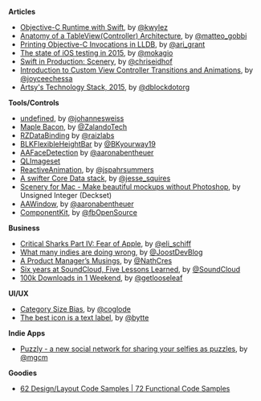 **Articles**

* [Objective-C Runtime with Swift](http://blog.corywiles.com/objective-c-runtime-with-swfit), by [@kwylez](https://twitter.com/kwylez)
* [Anatomy of a TableView(Controller) Architecture](http://matteogobbi.github.io/blog/2015/03/22/anatomy-of-a-tableview-controller-architecture/), by [@matteo_gobbi](https://twitter.com/matteo_gobbi)
* [Printing Objective-C Invocations in LLDB](http://arigrant.com/blog/2014/2/18/chisels-print-invocation-command), by [@ari_grant](https://twitter.com/ari_grant)
* [The state of iOS testing in 2015](http://www.mokacoding.com/blog/ios-testing-in-2015/), by [@mokagio](https://twitter.com/mokagio)
* [Swift in Production: Scenery](http://chris.eidhof.nl/posts/scenery-launch.html), by [@chriseidhof](https://twitter.com/chriseidhof)
* [Introduction to Custom View Controller Transitions and Animations](http://www.appcoda.com/custom-view-controller-transitions-tutorial/), by [@joyceechessa](https://twitter.com/joyceechessa)
* [Artsy's Technology Stack, 2015](http://artsy.github.io/blog/2015/03/23/artsy-technology-stack-2015/), by [@dblockdotorg](https://twitter.com/dblockdotorg)


**Tools/Controls**

* [undefined](https://github.com/weissi/swift-undefined), by [@johannesweiss](https://twitter.com/johannesweiss)
* [Maple Bacon](https://github.com/zalando/MapleBacon), by [@ZalandoTech](https://twitter.com/ZalandoTech)
* [RZDataBinding](https://github.com/Raizlabs/RZDataBinding) by [@raizlabs](https://twitter.com/raizlabs)
* [BLKFlexibleHeightBar](https://github.com/bryankeller/BLKFlexibleHeightBar) by [@BKyourway19](https://twitter.com/BKyourway19)
* [AAFaceDetection](https://github.com/aaronabentheuer/AAFaceDetection) by [@aaronabentheuer](https://twitter.com/aaronabentheuer)
* [QLImageset](https://github.com/qfish/QLImageset)
* [ReactiveAnimation](https://github.com/ReactiveCocoa/ReactiveAnimation), by [@jspahrsummers](https://twitter.com/jspahrsummers)
* [A swifter Core Data stack](https://github.com/jessesquires/JSQCoreDataKit), by [@jesse_squires](https://twitter.com/jesse_squires)
* [Scenery for Mac - Make beautiful mockups without Photoshop](http://getscenery.com), by Unsigned Integer (Deckset)
* [AAWindow](https://github.com/aaronabentheuer/AAWindow), by [@aaronabentheuer](https://twitter.com/aaronabentheuer)
* [ComponentKit](http://componentkit.org/), by [@fbOpenSource](https://twitter.com/fbOpenSource)

**Business**

* [Critical Sharks Part IV: Fear of Apple](http://www.elischiff.com/blog/2015/3/24/fear-of-apple), by [@eli_schiff](https://twitter.com/eli_schiff)
* [What many indies are doing wrong](http://joostdevblog.blogspot.nl/2015/03/what-many-indies-are-doing-wrong.html), by [@JoostDevBlog](https://twitter.com/JoostDevBlog)
* [A Product Manager’s Musings](https://medium.com/@NathCres/a-product-manager-s-musings-1c2bcca20c4e), by [@NathCres](https://twitter.com/NathCres)
* [Six years at SoundCloud, Five Lessons Learned](https://medium.com/@SoundCloud/six-years-at-soundcloud-five-lessons-learned-4a7abc47431b), by [@SoundCloud](https://twitter.com/SoundCloud)
* [100k Downloads in 1 Weekend](http://blog.getlooseleaf.com/post/113969679734/100k-downloads-in-1-weekend), by [@getlooseleaf](https://twitter.com/getlooseleaf)

**UI/UX**

* [Category Size Bias](http://coglode.com/gems/category-size-bias), by [@coglode](https://twitter.com/coglode)
* [The best icon is a text label](http://thomasbyttebier.be/blog/the-best-icon-is-a-text-label), by [@bytte](https://twitter.com/bytte)

**Indie Apps**

* [Puzzly - a new social network for sharing your selfies as puzzles](https://itunes.apple.com/app/puzzly-turn-your-selfies-into/id961658385&mt=8), by [@mgcm](https://twitter.com/mgcm)

**Goodies**

* [62 Design/Layout Code Samples | 72 Functional Code Samples](http://ioscodesamples.com/index.html)
